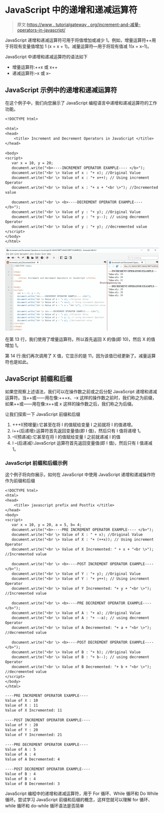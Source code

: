 # JavaScript 中的递增和递减运算符

> 原文:[https://www . tutorialgateway . org/increment-and-减量-operators-in-javascript/](https://www.tutorialgateway.org/increment-and-decrement-operators-in-javascript/)

JavaScript 递增和递减运算符可用于将值增加或减少 1。例如，增量运算符++用于将现有变量值增加 1 (x = x + 1)。减量运算符––用于将现有值减 1(x = x–1)。

JavaScript 中递增和递减运算符的语法如下

*   增量运算符:++x 或 x++
*   递减运算符:–x 或 x–

## JavaScript 示例中的递增和递减运算符

在这个例子中，我们向您展示了 JavaScript 编程语言中递增和递减运算符的工作功能。

```
<!DOCTYPE html>

<html>
<head>
    <title> Increment and Decrement Operators in JavaScript </title>
</head>

<body>
<script>
   var x = 10, y = 20;
   document.write("<b>----INCREMENT OPERATOR EXAMPLE---- </b>");
   document.write("<br \> Value of x : "+ x); //Original Value
   document.write("<br \> Value of x : "+ x++); // Using increment Operator
   document.write("<br \> Value of x : "+ x + "<br \>"); //Incremented value

   document.write("<br \> <b>----DECREMENT OPERATOR EXAMPLE---- </b>");
   document.write("<br \> Value of y : "+ y); //Original Value
   document.write("<br \> Value of y : "+ y--); // using decrement Operator
   document.write("<br \> Value of y : "+ y); //decremented value   
</script>
</body>
</html>
```

![Increment and Decrement Operators in JavaScript 1](img/382f751bcf1ffdc3acacff68a7b2bed1.png)

在第 13 行，我们使用了增量运算符。所以首先返回 X 的值(即 10)，然后 X 的值增加 1。

第 14 行:我们再次调用了 X 值，它显示的是 11，因为该值已经更新了。减量运算符也是如此。

## JavaScript 前缀和后缀

如果您观察上述语法，我们可以在操作数之前或之后分配 JavaScript 递增和递减运算符。当++或——用在像:+++x、–x 这样的操作数之前时，我们称之为前缀，如果++或——用在像:x++或 x 这样的操作数之后，我们称之为后缀。

让我们探索一下 JavaScript 前缀和后缀

1.  +++I(预增量):它甚至在将 I 的值赋给变量 I 之前就将 I 的值递增。
2.  i++(后递增):运算符首先返回变量值(即 I 值)，然后只有 I 值将递增 1。
3.  –I(预递减):它甚至在将 I 的值赋给变量 I 之前就递减 I 的值
4.  I –(后递减):JavaScript 运算符首先返回变量值(即 I 值)，然后只有 I 值递减 1。

### JavaScript 前缀和后缀示例

这个例子将向你展示，如何在 JavaScript 中使用 JavaScript 递增和递减操作符作为前缀和后缀

```
<!DOCTYPE html>
<html>
<head>
    <title> javascript prefix and Postfix </title>
</head>
<body>
<script>
   var x = 10, y = 20, a = 5, b= 4;
   document.write("<b>----PRE INCREMENT OPERATOR EXAMPLE---- </b>");
   document.write("<br \> Value of X : " + x); //Original Value
   document.write("<br \> Value of X : "+ (++x)); // Using increment Operator
   document.write("<br \> Value of X Incremented: " + x + "<br \>"); //Incremented value

   document.write("<br \> <b>----POST INCREMENT OPERATOR EXAMPLE---- </b>");
   document.write("<br \> Value of Y : "+ y); //Original Value
   document.write("<br \> Value of Y : "+ y++); // Using increment Operator
   document.write("<br \> Value of Y Incremented: "+ y + "<br \>"); //Incremented value

   document.write("<br \> <b>----PRE DECREMENT OPERATOR EXAMPLE---- </b>");
   document.write("<br \> Value of A : "+ a); //Original Value
   document.write("<br \> Value of A : "+ --a); // using decrement Operator
   document.write("<br \> Value of A Decremented: "+ a + "<br \>"); //decremented value

   document.write("<br \> <b>----POST DECREMENT OPERATOR EXAMPLE---- </b>");
   document.write("<br \> Value of B : "+ b); //Original Value
   document.write("<br \> Value of B : "+ b--); // using decrement Operator
   document.write("<br \> Value of B Decremented: "+ b + "<br \>"); //decremented value 
</script>
</body>
</html>
```

```
----PRE INCREMENT OPERATOR EXAMPLE----
Value of X : 10
Value of X : 11
Value of X Incremented: 11

----POST INCREMENT OPERATOR EXAMPLE----
Value of Y : 20
Value of Y : 20
Value of Y Incremented: 21

----PRE DECREMENT OPERATOR EXAMPLE----
Value of A : 5
Value of A : 4
Value of A Decremented: 4

----POST DECREMENT OPERATOR EXAMPLE----
Value of B : 4
Value of B : 4
Value of B Decremented: 3
```

JavaScript 编程中的递增和递减运算符，用于 For 循环、While 循环和 Do While 循环。尝试学习 JavaScript 前缀和后缀的概念，这样您就可以理解 for 循环、while 循环和 do-while 循环语法是否简单
